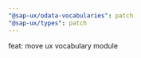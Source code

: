 ```yaml
---
"@sap-ux/odata-vocabularies": patch
"@sap-ux/types": patch
---
```


feat: move ux vocabulary module
